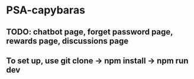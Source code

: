 # PSA-capybaras

## TODO: chatbot page, forget password page, rewards page, discussions page

## To set up, use git clone -> npm install -> npm run dev
